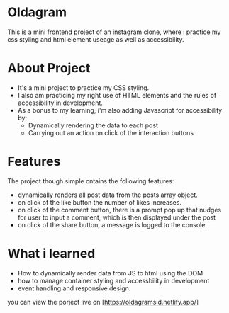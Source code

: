 # Oldagram

This is a mini frontend project of an instagram clone, where i practice my css styling and html element useage as well as accessibility.

# About Project

- It's a mini project to practice my CSS styling.
- I also am practicing my right use of HTML elements and the rules of accessibility in development.
- As a bonus to my learning, i'm also adding Javascript for accessibility by;
  - Dynamically rendering the data to each post
  - Carrying out an action on click of the interaction buttons

# Features
 The project though simple cntains the following features:
 - dynamically renders all post data from the posts array object.
 - on click of the like button the number of likes increases.
 - on click of the comment button, there is a prompt pop up that nudges for user to input a comment, which is then displayed under the post 
 - on click of the share button, a message is logged to the console.

 # What i learned 
 - How to dynamically render data from JS to html using the DOM
 - how to manage container styling and accessbility in development
 - event handling and responsive design. 

 you can view the porject live on [https://oldagramsid.netlify.app/]

